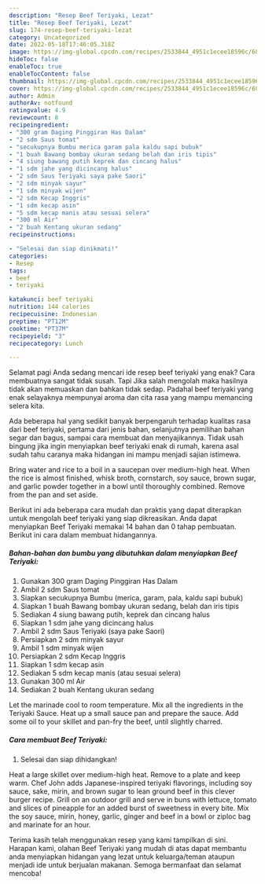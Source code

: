 ```yaml
---
description: "Resep Beef Teriyaki, Lezat"
title: "Resep Beef Teriyaki, Lezat"
slug: 174-resep-beef-teriyaki-lezat
category: Uncategorized
date: 2022-05-18T17:46:05.318Z
image: https://img-global.cpcdn.com/recipes/2533844_4951c1ecee18596c/680x482cq70/beef-teriyaki-foto-resep-utama.jpg
hideToc: false
enableToc: true
enableTocContent: false
thumbnail: https://img-global.cpcdn.com/recipes/2533844_4951c1ecee18596c/680x482cq70/beef-teriyaki-foto-resep-utama.jpg
cover: https://img-global.cpcdn.com/recipes/2533844_4951c1ecee18596c/680x482cq70/beef-teriyaki-foto-resep-utama.jpg
author: Admin
authorAv: notfound
ratingvalue: 4.9
reviewcount: 8
recipeingredient:
- "300 gram Daging Pinggiran Has Dalam"
- "2 sdm Saus tomat"
- "secukupnya Bumbu merica garam pala kaldu sapi bubuk"
- "1 buah Bawang bombay ukuran sedang belah dan iris tipis"
- "4 siung bawang putih keprek dan cincang halus"
- "1 sdm jahe yang dicincang halus"
- "2 sdm Saus Teriyaki saya pake Saori"
- "2 sdm minyak sayur"
- "1 sdm minyak wijen"
- "2 sdm Kecap Inggris"
- "1 sdm kecap asin"
- "5 sdm kecap manis atau sesuai selera"
- "300 ml Air"
- "2 buah Kentang ukuran sedang"
recipeinstructions:

- "Selesai dan siap dinikmati!"
categories:
- Resep
tags:
- beef
- teriyaki

katakunci: beef teriyaki 
nutrition: 144 calories
recipecuisine: Indonesian
preptime: "PT12M"
cooktime: "PT37M"
recipeyield: "3"
recipecategory: Lunch

---
```



Selamat pagi Anda sedang mencari ide resep beef teriyaki yang enak? Cara membuatnya sangat tidak susah. Tapi Jika salah mengolah maka hasilnya tidak akan memuaskan dan bahkan tidak sedap. Padahal beef teriyaki yang enak selayaknya mempunyai aroma dan cita rasa yang mampu memancing selera kita.


Ada beberapa hal yang sedikit banyak berpengaruh terhadap kualitas rasa dari beef teriyaki, pertama dari jenis bahan, selanjutnya pemilihan bahan segar dan bagus, sampai cara membuat dan menyajikannya. Tidak usah bingung jika ingin menyiapkan beef teriyaki enak di rumah, karena asal sudah tahu caranya maka hidangan ini mampu menjadi sajian istimewa.

Bring water and rice to a boil in a saucepan over medium-high heat. When the rice is almost finished, whisk broth, cornstarch, soy sauce, brown sugar, and garlic powder together in a bowl until thoroughly combined. Remove from the pan and set aside.


Berikut ini ada beberapa cara mudah dan praktis yang dapat diterapkan untuk mengolah beef teriyaki yang siap dikreasikan. Anda dapat menyiapkan Beef Teriyaki memakai 14 bahan dan 0 tahap pembuatan. Berikut ini cara dalam membuat hidangannya.

<!--inarticleads1-->

##### Bahan-bahan dan bumbu yang dibutuhkan dalam menyiapkan Beef Teriyaki:

1. Gunakan 300 gram Daging Pinggiran Has Dalam
1. Ambil 2 sdm Saus tomat
1. Siapkan secukupnya Bumbu (merica, garam, pala, kaldu sapi bubuk)
1. Siapkan 1 buah Bawang bombay ukuran sedang, belah dan iris tipis
1. Sediakan 4 siung bawang putih, keprek dan cincang halus
1. Siapkan 1 sdm jahe yang dicincang halus
1. Ambil 2 sdm Saus Teriyaki (saya pake Saori)
1. Persiapkan 2 sdm minyak sayur
1. Ambil 1 sdm minyak wijen
1. Persiapkan 2 sdm Kecap Inggris
1. Siapkan 1 sdm kecap asin
1. Sediakan 5 sdm kecap manis (atau sesuai selera)
1. Gunakan 300 ml Air
1. Sediakan 2 buah Kentang ukuran sedang


Let the marinade cool to room temperature. Mix all the ingredients in the Teriyaki Sauce. Heat up a small sauce pan and prepare the sauce. Add some oil to your skillet and pan-fry the beef, until slightly charred. 

<!--inarticleads2-->

##### Cara membuat Beef Teriyaki:


1. Selesai dan siap dihidangkan!

Heat a large skillet over medium-high heat. Remove to a plate and keep warm. Chef John adds Japanese-inspired teriyaki flavorings, including soy sauce, sake, mirin, and brown sugar to lean ground beef in this clever burger recipe. Grill on an outdoor grill and serve in buns with lettuce, tomato and slices of pineapple for an added burst of sweetness in every bite. Mix the soy sauce, mirin, honey, garlic, ginger and beef in a bowl or ziploc bag and marinate for an hour. 

Terima kasih telah menggunakan resep yang kami tampilkan di sini. Harapan kami, olahan Beef Teriyaki yang mudah di atas dapat membantu anda menyiapkan hidangan yang lezat untuk keluarga/teman ataupun menjadi ide untuk berjualan makanan. Semoga bermanfaat dan selamat mencoba!
